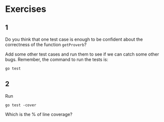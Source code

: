 # Exercises

## 1 
Do you think that one test case is enough to be confident about the correctness of the function `getProverb`?

Add some other test cases and run them to see if we can catch some other bugs.
Remember, the command to run the tests is:
```bash
go test 
```

## 2 
Run
```
go test -cover
```
Which is the % of line coverage?
